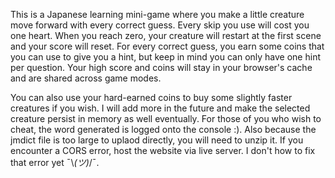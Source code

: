 This is a Japanese learning mini-game where you make a little creature move forward with every correct guess. Every skip you use will cost you one heart. When you reach zero, your creature will restart at the first scene and your score will reset. For every correct guess, you earn some coins that you can use to give you a hint, but keep in mind you can only have one hint per question. Your high score and coins will stay in your browser's cache and are shared across game modes.

You can also use your hard-earned coins to buy some slightly faster creatures if you wish. I will add more in the future and make the selected creature persist in memory as well eventually. For those of you who wish to cheat, the word generated is logged onto the console :).
Also because the jmdict file is too large to uplaod directly, you will need to unzip it. 
If you encounter a CORS error, host the website via live server. I don't how to fix that error yet ¯\\_(ツ)_/¯.
